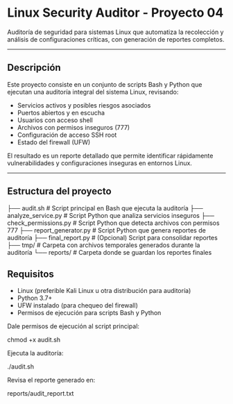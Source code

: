 # Linux Security Auditor - Proyecto 04

Auditoría de seguridad para sistemas Linux que automatiza la recolección y análisis de configuraciones críticas, con generación de reportes completos.

---

## Descripción

Este proyecto consiste en un conjunto de scripts Bash y Python que ejecutan una auditoría integral del sistema Linux, revisando:

- Servicios activos y posibles riesgos asociados  
- Puertos abiertos y en escucha  
- Usuarios con acceso shell  
- Archivos con permisos inseguros (777)  
- Configuración de acceso SSH root  
- Estado del firewall (UFW)  

El resultado es un reporte detallado que permite identificar rápidamente vulnerabilidades y configuraciones inseguras en entornos Linux.

---

## Estructura del proyecto

├── audit.sh # Script principal en Bash que ejecuta la auditoría
├── analyze_service.py # Script Python que analiza servicios inseguros
├── check_permissions.py # Script Python que detecta archivos con permisos 777
├── report_generator.py # Script Python que genera reportes de auditoría
├── final_report.py # (Opcional) Script para consolidar reportes
├── tmp/ # Carpeta con archivos temporales generados durante la auditoría
└── reports/ # Carpeta donde se guardan los reportes finales

## Requisitos

- Linux (preferible Kali Linux u otra distribución para auditoría)  
- Python 3.7+  
- UFW instalado (para chequeo del firewall)  
- Permisos de ejecución para scripts Bash y Python  

Dale permisos de ejecución al script principal:

chmod +x audit.sh

Ejecuta la auditoría:

./audit.sh

Revisa el reporte generado en:

reports/audit_report.txt
